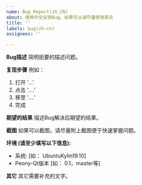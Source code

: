 ```yaml
---
name: Bug Report(zh_CN)
about: 使用中文反馈Bug，如果可以请尽量使用英文
title: ''
labels: bug(zh-cn)
assignees: ''

---
```


**Bug描述**
简明扼要的描述问题。

**复现步骤**
例如：
1. 打开 '...'
2. 点击 '....'
3. 移至 '....'
4. 完成

**期望的结果**
描述Bug解决后期望的结果。

**截图**
如果可以截图，请尽量附上截图便于快速掌握问题。

**环境 (请至少填写以下信息):**
 - 系统: [如： UbuntuKylin19.10]
 - Peony-Qt版本 [如： 0.1，master等]

**其它**
其它需要补充的文字。
